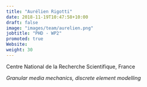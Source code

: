```yaml
---
title: "Aurélien Rigotti"
date: 2018-11-19T10:47:58+10:00
draft: false
image: "images/team/aurelien.png"
jobtitle: "PHD - WP2"
promoted: true
Website:
weight: 30
---
```


Centre National de la Recherche Scientifique, France

*Granular media mechanics, discrete element modelling*
